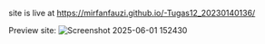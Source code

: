 site is live at https://mirfanfauzi.github.io/-Tugas12_20230140136/

Preview site:
![Screenshot 2025-06-01 152430](https://github.com/user-attachments/assets/fced21da-134b-4233-bb0c-fee0766ba879)
